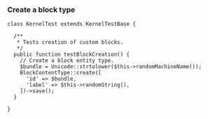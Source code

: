 ### Create a block type

    class KernelTest extends KernelTestBase {
    
      /**
       * Tests creation of custom blocks.
       */
      public function testBlockCreation() {
        // Create a block entity type.
        $bundle = Unicode::strtolower($this->randomMachineName());
        BlockContentType::create([
          'id' => $bundle,
          'label' => $this->randomString(),
        ])->save();
      }
    
    }
